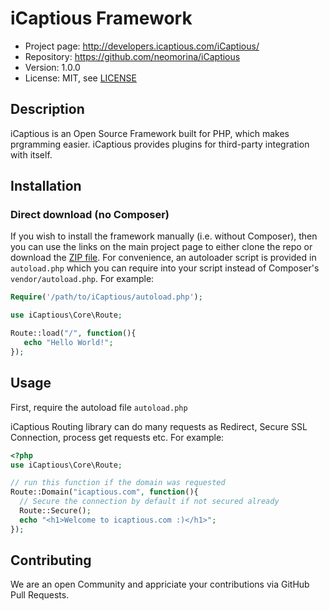 # iCaptious Framework

* Project page: http://developers.icaptious.com/iCaptious/
* Repository: https://github.com/neomorina/iCaptious
* Version: 1.0.0
* License: MIT, see [LICENSE](LICENSE)

## Description

iCaptious is an Open Source Framework built for PHP, which makes prgramming easier.
iCaptious provides plugins for third-party integration with itself.

## Installation

### Direct download (no Composer)

If you wish to install the framework manually (i.e. without Composer), then you
can use the links on the main project page to either clone the repo or download
the [ZIP file](https://github.com/neomorina/iCaptious/archive/master.zip). For
convenience, an autoloader script is provided in `autoload.php` which you
can require into your script instead of Composer's `vendor/autoload.php`. For
example:

```php
Require('/path/to/iCaptious/autoload.php');

use iCaptious\Core\Route;

Route::load("/", function(){
   echo "Hello World!";
});
```

## Usage

First, require the autoload file `autoload.php`

iCaptious Routing library can do many requests as Redirect, Secure SSL Connection, process get requests etc.
For example:
```php
<?php
use iCaptious\Core\Route;

// run this function if the domain was requested
Route::Domain("icaptious.com", function(){ 
  // Secure the connection by default if not secured already
  Route::Secure();
  echo "<h1>Welcome to icaptious.com :)</h1>";
});
```

## Contributing

We are an open Community and appriciate your contributions via GitHub Pull Requests.
